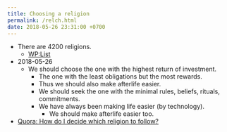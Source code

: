 ```yaml
---
title: Choosing a religion
permalink: /relch.html
date: 2018-05-26 23:31:00 +0700
---
```


- There are 4200 religions.
    - [WP:List](https://en.wikipedia.org/wiki/List_of_religions_and_spiritual_traditions)
- 2018-05-26
    - We should choose the one with the highest return of investment.
        - The one with the least obligations but the most rewards.
        - Thus we should also make afterlife easier.
        - We should seek the one with the minimal rules, beliefs, rituals, commitments.
        - We have always been making life easier (by technology).
            - We should make afterlife easier too.
- [Quora: How do I decide which religion to follow?](https://www.quora.com/How-do-I-decide-which-religion-to-follow)
